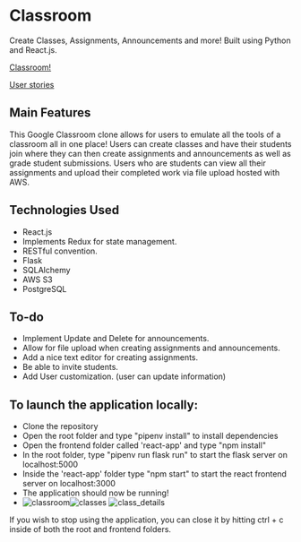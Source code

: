 # Classroom

Create Classes, Assignments, Announcements and more! Built using Python and React.js.

[Classroom!][live]

[User stories][user-stories]

[live]:https://classroom-fr3x.onrender.com/
[user-stories]:https://github.com/CheadleCheadle/Classroom/wiki/User-Stories

## Main Features

This Google Classroom clone allows for users to emulate all the tools of a classroom all in one place!
Users can create classes and have their students join where they can then create assignments and announcements as well as grade student submissions.
Users who are students can view all their assignments and upload their completed work via file upload hosted with AWS.

## Technologies Used
-  React.js
-  Implements Redux for state management.
-  RESTful convention.
-  Flask
-  SQLAlchemy
-  AWS S3
-  PostgreSQL

## To-do
* Implement Update and Delete for announcements.
* Allow for file upload when creating assignments and announcements.
* Add a nice text editor for creating assignments.
* Be able to invite students.
* Add User customization. (user can update information)

## To launch the application locally:
* Clone the repository
* Open the root folder and type "pipenv install" to install dependencies
* Open the frontend folder called 'react-app' and type "npm install"
* In the root folder, type "pipenv run flask run" to start the flask server on localhost:5000
* Inside the 'react-app' folder type "npm start" to start the react frontend server on localhost:3000
* The application should now be running!
* ![classroom](https://user-images.githubusercontent.com/108553712/235412145-77914cbf-940a-4b41-8ea8-71acf10963cd.PNG)![classes](https://github.com/CheadleCheadle/Classroom/assets/108553712/9a494a4b-f5c8-4b26-aa30-9ca9fd69f762)
![class_details](https://github.com/CheadleCheadle/Classroom/assets/108553712/3139df7d-a01a-4c05-97b9-d542e8a867c9)

If you wish to stop using the application, you can close it by hitting ctrl + c inside of both the root and frontend folders.
